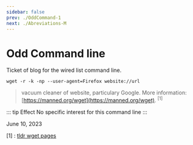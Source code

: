 ```yaml
---
sidebar: false
prev: ./OddCommand-1
next: ./Abreviations-M
---
```


# Odd Command line

Ticket of blog for the wired list command line.

``wget -r -k -np --user-agent=Firefox website://url``

> vacuum cleaner of website, particulary Google. More information: [https://manned.org/wget](https://manned.org/wget). <sup>[1]</sup>

::: tip Effect
No specific interest for this command line
:::

June 10, 2023

[1] : [tldr wget pages](https://tldr.inbrowser.app/pages/common/wget)
